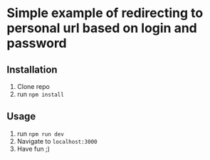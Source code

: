 # Simple example of redirecting to personal url based on login and password

## Installation

1. Clone repo
2. run `npm install`

## Usage

1. run `npm run dev`
2. Navigate to `localhost:3000`
3. Have fun ;)
